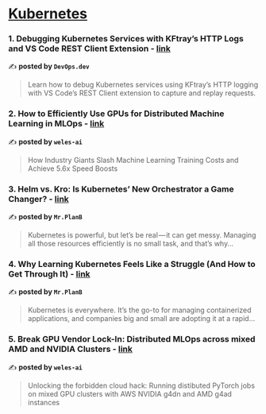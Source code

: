 
<h1><a href=https://medium.com/tag/kubernetes/recommended target="_blank" rel="noopener noreferrer">Kubernetes</a></h1>
<h3>1. Debugging Kubernetes Services with KFtray’s HTTP Logs and VS Code REST Client Extension - <a href="https://medium.com/devops-dev/debugging-kubernetes-services-with-kftrays-http-logs-and-vs-code-rest-client-extension-7bd5e527ef14" target="_blank" rel="noopener noreferrer">link</a></h3>

✍️ **posted by `DevOps.dev`**

<blockquote>Learn how to debug Kubernetes services using KFtray’s HTTP logging with VS Code’s REST Client extension to capture and replay requests.</blockquote>

<h3>2. How to Efficiently Use GPUs for Distributed Machine Learning in MLOps - <a href="https://medium.com/weles-ai/how-to-efficiently-use-gpus-for-distributed-machine-learning-in-mlops-94add9801a2b" target="_blank" rel="noopener noreferrer">link</a></h3>

✍️ **posted by `weles-ai`**

<blockquote>How Industry Giants Slash Machine Learning Training Costs and Achieve 5.6x Speed Boosts</blockquote>

<h3>3. Helm vs. Kro: Is Kubernetes’ New Orchestrator a Game Changer? - <a href="https://medium.com/@PlanB./helm-vs-kro-is-kubernetes-new-orchestrator-a-game-changer-6ed0f2de8d79" target="_blank" rel="noopener noreferrer">link</a></h3>

✍️ **posted by `Mr.PlanB`**

<blockquote>Kubernetes is powerful, but let’s be real — it can get messy. Managing all those resources efficiently is no small task, and that’s why…</blockquote>

<h3>4. Why Learning Kubernetes Feels Like a Struggle (And How to Get Through It) - <a href="https://medium.com/@PlanB./why-learning-kubernetes-feels-like-a-struggle-and-how-to-get-through-it-64eba3811931" target="_blank" rel="noopener noreferrer">link</a></h3>

✍️ **posted by `Mr.PlanB`**

<blockquote>Kubernetes is everywhere. It’s the go-to for managing containerized applications, and companies big and small are adopting it at a rapid…</blockquote>

<h3>5. Break GPU Vendor Lock-In: Distributed MLOps across mixed AMD and NVIDIA Clusters - <a href="https://medium.com/weles-ai/break-gpu-vendor-lock-in-distributed-mlops-across-mixed-amd-and-nvidia-clusters-9cf5e1af767f" target="_blank" rel="noopener noreferrer">link</a></h3>

✍️ **posted by `weles-ai`**

<blockquote>Unlocking the forbidden cloud hack: Running distibuted PyTorch jobs on mixed GPU clusters with AWS NVIDIA g4dn and AMD g4ad instances</blockquote>

